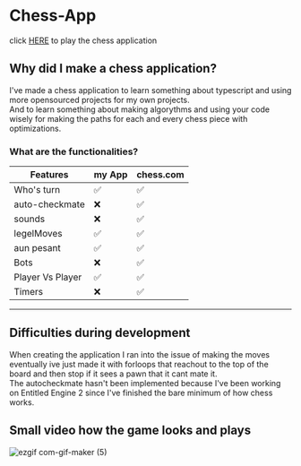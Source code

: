 # Chess-App

click [HERE](http://jiri.dscloud.me/chessTS/) to play the chess application

## Why did I make a chess application?
I've made a chess application to learn something about typescript and using more opensourced projects for my own projects.<br>
And to learn something about making algorythms and using your code wisely for making the paths for each and every chess piece with optimizations.<br>

### What are the functionalities?
|Features|my App|chess.com |
|---|---|---|
|Who's turn|✅|✅|
|auto-checkmate|❌|✅|
|sounds|❌|✅|
|legelMoves|✅|✅|
|aun pesant|✅|✅|
|Bots|❌|✅|
|Player Vs Player|✅|✅|
|Timers|❌|✅|
------

## Difficulties during development

When creating the application I ran into the issue of making the moves eventually ive just made it with forloops that reachout to the top of the board and then stop if it sees a pawn that it cant mate it.<br>
The autocheckmate hasn't been implemented because I've been working on Entitled Engine 2 since I've finished the bare minimum of how chess works.<br>

## Small video how the game looks and plays
![ezgif com-gif-maker (5)](https://user-images.githubusercontent.com/76393975/176200629-3fe6a477-a742-4662-b4d4-696917bf030a.gif)
